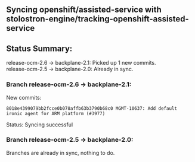 ## Syncing openshift/assisted-service with stolostron-engine/tracking-openshift-assisted-service

## Status Summary:

release-ocm-2.6 -> backplane-2.1: Picked up 1 new commits.  
release-ocm-2.5 -> backplane-2.0: Already in sync.  

### Branch release-ocm-2.6 -> backplane-2.1:

New commits:

```
8018e4399079bb2fcce0b078affb63b3790b68c0 MGMT-10637: Add default ironic agent for ARM platform (#3977)
```

Status: Syncing successful

### Branch release-ocm-2.5 -> backplane-2.0:

Branches are already in sync, nothing to do.
